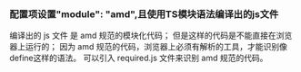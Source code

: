 ### 配置项设置"module": "amd",且使用TS模块语法编译出的js文件
编译出的 js 文件 是 amd 规范的模块化代码；
但是这样的代码是不能直接在浏览器上运行的；
因为 amd 规范的代码，浏览器上必须有解析的工具，才能识别像define这样的语法。
可以引入 required.js 文件来识别 amd 规范的代码。